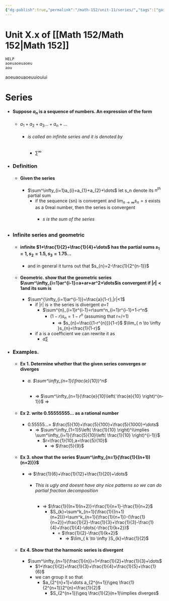 ```yaml
---
{"dg-publish":true,"permalink":"/math-152/unit-11/series/","tags":["gardenEntry"]}
---
```


# Unit X.x of [[Math 152/Math 152\|Math 152]]
	HELP 
	aoeuaoeuaoeu
	aou
aoeuaouaoeuuiouiui
# Series
- #### Suppose ${a_{n}}$ is a sequence of numbers. An expression of the form
	- $a_{1}+a_{2}+a_{3}\dots+a_{n}+\dots$
		- ###### is called an infinite series and it is denoted by 
			- $\sum^\infty$
- ### Definition
	- #### Given the series 
		- $\sum^\infty_{i=1}a_{i}=a_{1}+a_{2}+\dots$ let s_n denote its $n^{th}$ partial sum
			- if the sequence {sn} is convergent and $\lim_{ n \to \infty }s_{n}=s$ exists as a 0real number, then the series is convergent
				- ###### s is the sum of the series
- ### Infinite series and geometric
	- #### infinite $1+\frac{1}{2}+\frac{1}{4}+\dots$ has the partial sums $s_{1}=1,s_{2}=1.5,s_{3}=1.75\dots$
		- and in general it turns out that $s_{n}=2-\frac{1}{2^{n-1}}$
	- #### Geometric. show that the geometric series $\sum^\infty_{i=1}ar^{i-1}=a+ar+ar^2+\dots$is convergent if $|r|<1$and its sum is 
		- $\sum^{\infty_{i=1}ar^{i-1}}=\frac{a}{1-r},|r|<1$
			- if |r| is $\geq$ the series is divergent *a=1*
				- $\sum^{n}_{i=1}r^{i-1}=r\sum^n_{i=1}r^{i-1}+1-r^n$
					- $(1-r)s_{n}=1-r^n$ (assuming that r=/=1)
						- => $s_{n}=\frac{{1-r^{n}}}{1-r}$ $\lim_{ n \to \infty }s_{n}=\frac{1}{1-r}$
			- if a is a coefficient we can rewrite it as 
				- $a\sum$
- ### Examples. 
	- #### Ex 1. Determine whether that the given series converges or diverges
		- ###### a. $\sum^\infty_{n=1}(\frac{e}{10})^n$ 
			- => $\sum^\infty_{n=1}{\frac{e}{10}\left( \frac{e}{10} \right)^{n-1}}$ => 
	- #### Ex 2. write 0.55555555... as a rational number
		- 0.55555...= $\frac{5}{10}+\frac{5}{100}+\frac{5}{1000}+\dots$
			- => $\sum^\infty_{1=1}5\left( \frac{1}{10} \right)^i\implies \sum^\infty_{i=1}{\frac{5}{10}\left( \frac{1}{10} \right)^{i-1}}$ 
				- $r=\frac{1}{10},a=\frac{5}{10}$
					- => $\frac{5}{9}$
	- #### Ex 3. show that the series $\sum^\infty_{n=1}{\frac{1}{(n+1))(n+2)}}$
		- => $\frac{1}{6}+\frac{1}{12}+\frac{1}{20}+\dots$
			- ###### This is ugly and doesnt have any nice patterns so we can do partial fraction decomposition
				- => $\frac{1}{(n+1)(n+2)}=\frac{1}{n+1}-\frac{1}{n+2}$
					- $S_{k}=\sum^k_{n=1}{\frac{1}{(n+1)(n+2)}}=\sum^k_{n=1}{\frac{1}{n+1}}-{\frac{1}{n+2}}=\frac{1}{2}-\frac{1}{3}+\frac{1}{3}-\frac{1}{4}+\frac{1}{4}-\dots{-\frac{1}{k+2}}$
						- = $\frac{1}{2}-\frac{1}{k+2}$
							- => $\lim_{ k \to \infty }S_{k}=\frac{1}{2}$
	- #### Ex 4. Show that the harmonic series is divergent
		- $\sum^\infty_{n=1}{\frac{1}{n}}=1+\frac{1}{2}+\frac{1}{3}+\dots$
			- $1+\frac{1}{2}+\frac{1}{3}+\frac{1}{4}+\frac{1}{5}+\frac{1}{6}$
			- we can group it so that 
				- $a_{2^{n}+1}+\dots a_{2^{n+1}}\geq \frac{1}{2^{n+1}}2^{n}=\frac{1}{2}$
					- $S_{2^{n+1}}\geq \frac{1}{2}(n+1)\implies diverges$